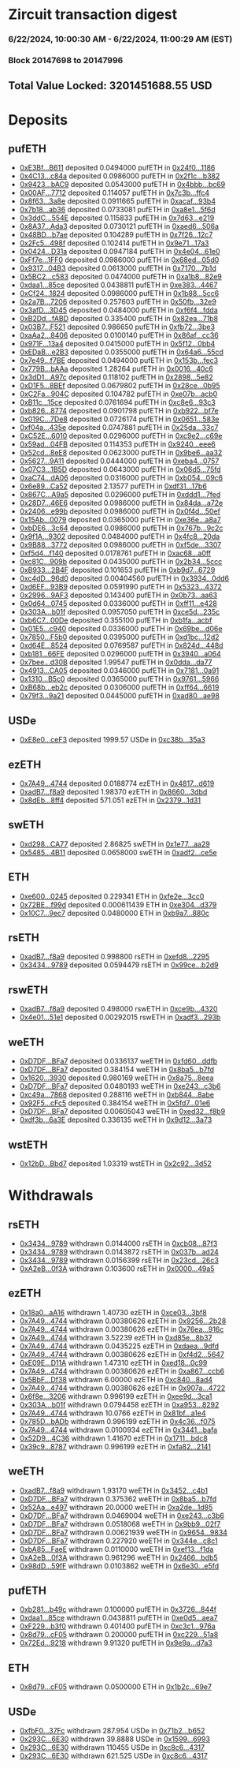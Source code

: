 # Zircuit transaction digest
### 6/22/2024, 10:00:30 AM - 6/22/2024, 11:00:29 AM (EST)
### Block 20147698 to 20147996

## Total Value Locked: 3201451688.55 USD

# Deposits
## pufETH
- [0xE3Bf...B611](https://etherscan.io/address/0xE3Bfb89E4b2cdD51CE5805fedf97419972D0B611) deposited 0.0494000 pufETH in [0x24f0...1186](https://etherscan.io/tx/0xE3Bfb89E4b2cdD51CE5805fedf97419972D0B611)
- [0x4C13...c84a](https://etherscan.io/address/0x4C1347E1e2c5E7De02FD2e0D6F6CD98CEcC8c84a) deposited 0.0986000 pufETH in [0x2f1c...b382](https://etherscan.io/tx/0x4C1347E1e2c5E7De02FD2e0D6F6CD98CEcC8c84a)
- [0x9423...bAC9](https://etherscan.io/address/0x94230Ee0558CB707a60aF8fe265dED090d3FbAC9) deposited 0.0543000 pufETH in [0x4bbb...bc69](https://etherscan.io/tx/0x94230Ee0558CB707a60aF8fe265dED090d3FbAC9)
- [0x00AF...7712](https://etherscan.io/address/0x00AF789b1F15632c05c33966d2D71f2C434B7712) deposited 0.114057 pufETH in [0x7c3b...ffc4](https://etherscan.io/tx/0x00AF789b1F15632c05c33966d2D71f2C434B7712)
- [0x8f63...3a8e](https://etherscan.io/address/0x8f631f88C3A0E520562e067546703beb848d3a8e) deposited 0.0911665 pufETH in [0xacaf...93b4](https://etherscan.io/tx/0x8f631f88C3A0E520562e067546703beb848d3a8e)
- [0x7b18...ab36](https://etherscan.io/address/0x7b1846350454960508557F58Da8316B2A0cFab36) deposited 0.0733081 pufETH in [0xa8e1...5f6d](https://etherscan.io/tx/0x7b1846350454960508557F58Da8316B2A0cFab36)
- [0x3ddC...554E](https://etherscan.io/address/0x3ddC325Bb6583829670c1946E74486d64A77554E) deposited 0.115833 pufETH in [0x7d63...e219](https://etherscan.io/tx/0x3ddC325Bb6583829670c1946E74486d64A77554E)
- [0x8A37...Ada3](https://etherscan.io/address/0x8A37CF2176A9b5945d100C942e9C1c519f7BAda3) deposited 0.0730121 pufETH in [0xaed6...506a](https://etherscan.io/tx/0x8A37CF2176A9b5945d100C942e9C1c519f7BAda3)
- [0x48BD...b7ae](https://etherscan.io/address/0x48BD40ABa61AbFb13C6063b28cFA45e30C34b7ae) deposited 0.104289 pufETH in [0x7f26...12c7](https://etherscan.io/tx/0x48BD40ABa61AbFb13C6063b28cFA45e30C34b7ae)
- [0x2Fc5...498f](https://etherscan.io/address/0x2Fc5d5640a5f2F9C8000c61575bB4295D63B498f) deposited 0.102414 pufETH in [0x9e71...17a3](https://etherscan.io/tx/0x2Fc5d5640a5f2F9C8000c61575bB4295D63B498f)
- [0x0424...D31a](https://etherscan.io/address/0x0424Fdda8Af63F5064fC91e3Ad8eE4c6aCd0D31a) deposited 0.0947184 pufETH in [0x4e04...61e0](https://etherscan.io/tx/0x0424Fdda8Af63F5064fC91e3Ad8eE4c6aCd0D31a)
- [0xFf7e...1FF0](https://etherscan.io/address/0xFf7e14d569377dc19C5a4bf7D1A18Ffe90ee1FF0) deposited 0.0986000 pufETH in [0x68ed...05d0](https://etherscan.io/tx/0xFf7e14d569377dc19C5a4bf7D1A18Ffe90ee1FF0)
- [0x9317...04B3](https://etherscan.io/address/0x9317fb04041dB7AA7a309E7CEe3C6fba778304B3) deposited 0.0613000 pufETH in [0x7170...7b1d](https://etherscan.io/tx/0x9317fb04041dB7AA7a309E7CEe3C6fba778304B3)
- [0x5BC2...c583](https://etherscan.io/address/0x5BC2E14E2d2F9c2b5AeC8A3C63Fe23969eEdc583) deposited 0.0474000 pufETH in [0xa1b8...82e9](https://etherscan.io/tx/0x5BC2E14E2d2F9c2b5AeC8A3C63Fe23969eEdc583)
- [0xdaa1...85ce](https://etherscan.io/address/0xdaa1278bb36A2e9506c0fbc432C915f4DA1785ce) deposited 0.0438811 pufETH in [0xe383...4467](https://etherscan.io/tx/0xdaa1278bb36A2e9506c0fbc432C915f4DA1785ce)
- [0xCf24...1824](https://etherscan.io/address/0xCf24F9fC764403db6B8ff5F63D8c5EA984F61824) deposited 0.0986000 pufETH in [0x1b88...5cc6](https://etherscan.io/tx/0xCf24F9fC764403db6B8ff5F63D8c5EA984F61824)
- [0x2a7B...7206](https://etherscan.io/address/0x2a7B1D1B55610111C40aa8556Fe586fd8DbE7206) deposited 0.257603 pufETH in [0x50fb...32e9](https://etherscan.io/tx/0x2a7B1D1B55610111C40aa8556Fe586fd8DbE7206)
- [0x3afD...3D45](https://etherscan.io/address/0x3afD1197607393503d980bE215F9114744D43D45) deposited 0.0484000 pufETH in [0xf6f4...fdda](https://etherscan.io/tx/0x3afD1197607393503d980bE215F9114744D43D45)
- [0xB2Dd...fABD](https://etherscan.io/address/0xB2Dd1fa53027255e78DACC8B51B8977a8c9bfABD) deposited 0.335400 pufETH in [0x82ea...71b8](https://etherscan.io/tx/0xB2Dd1fa53027255e78DACC8B51B8977a8c9bfABD)
- [0x03B7...F521](https://etherscan.io/address/0x03B72d2D2A7d4A6352002549646F5b9f3Bd2F521) deposited 0.986650 pufETH in [0xfb72...3be3](https://etherscan.io/tx/0x03B72d2D2A7d4A6352002549646F5b9f3Bd2F521)
- [0xaAa2...8406](https://etherscan.io/address/0xaAa257d442b55332fE96d10c5ECeC7275dE78406) deposited 0.0100140 pufETH in [0x86af...cc36](https://etherscan.io/tx/0xaAa257d442b55332fE96d10c5ECeC7275dE78406)
- [0x971F...13a4](https://etherscan.io/address/0x971F024217A50FA9C92C1380E3a3ca1e65Af13a4) deposited 0.0415000 pufETH in [0x5f12...0bb4](https://etherscan.io/tx/0x971F024217A50FA9C92C1380E3a3ca1e65Af13a4)
- [0xEDaB...e2B3](https://etherscan.io/address/0xEDaB1ADfaaEf213faF16A873A8ab5c30BF67e2B3) deposited 0.0355000 pufETH in [0x64a6...55cd](https://etherscan.io/tx/0xEDaB1ADfaaEf213faF16A873A8ab5c30BF67e2B3)
- [0x7e49...f7BE](https://etherscan.io/address/0x7e49a5Be18f059Ec10F5802231C915C7ebeCf7BE) deposited 0.0494000 pufETH in [0x153b...fec3](https://etherscan.io/tx/0x7e49a5Be18f059Ec10F5802231C915C7ebeCf7BE)
- [0x779B...bAAa](https://etherscan.io/address/0x779Bf03b2915c8B65546F719Cd585417D198bAAa) deposited 1.28264 pufETH in [0x0016...40c6](https://etherscan.io/tx/0x779Bf03b2915c8B65546F719Cd585417D198bAAa)
- [0x3dD1...A97c](https://etherscan.io/address/0x3dD15647364ddB6178c47CAFEad434EF8d04A97c) deposited 0.118102 pufETH in [0x2898...5e82](https://etherscan.io/tx/0x3dD15647364ddB6178c47CAFEad434EF8d04A97c)
- [0xD1F5...8BEf](https://etherscan.io/address/0xD1F5Bbf01A2845873a60D292264Cfdeb09e38BEf) deposited 0.0679802 pufETH in [0x28ce...0b95](https://etherscan.io/tx/0xD1F5Bbf01A2845873a60D292264Cfdeb09e38BEf)
- [0xC2Fa...904C](https://etherscan.io/address/0xC2Faa547C4Ff04da4132d43f214ba1D573aD904C) deposited 0.104782 pufETH in [0xe07b...acb0](https://etherscan.io/tx/0xC2Faa547C4Ff04da4132d43f214ba1D573aD904C)
- [0xB11c...15ce](https://etherscan.io/address/0xB11c140E754a9D0cd7B4702FE0108f2f4f4e15ce) deposited 0.0761694 pufETH in [0xc8e6...93c3](https://etherscan.io/tx/0xB11c140E754a9D0cd7B4702FE0108f2f4f4e15ce)
- [0xb826...8774](https://etherscan.io/address/0xb826DF487f212C36c5996acB7F83d84449698774) deposited 0.0901798 pufETH in [0xb922...bf7e](https://etherscan.io/tx/0xb826DF487f212C36c5996acB7F83d84449698774)
- [0x019C...7De8](https://etherscan.io/address/0x019Ca50BF9392a5a1EAaa8B239dec1CcdCf97De8) deposited 0.0726174 pufETH in [0x0651...583e](https://etherscan.io/tx/0x019Ca50BF9392a5a1EAaa8B239dec1CcdCf97De8)
- [0xf04a...435e](https://etherscan.io/address/0xf04ac24617b528c8D3aE7fC26ff23c8c6c7e435e) deposited 0.0747881 pufETH in [0x25da...33c7](https://etherscan.io/tx/0xf04ac24617b528c8D3aE7fC26ff23c8c6c7e435e)
- [0xC52E...6010](https://etherscan.io/address/0xC52E9Ca628ab1eFF75F5a44c71E3d944F9516010) deposited 0.0296000 pufETH in [0xc9e2...c69e](https://etherscan.io/tx/0xC52E9Ca628ab1eFF75F5a44c71E3d944F9516010)
- [0x59ad...04FB](https://etherscan.io/address/0x59adC83e894DeE4A423043302409f9C6cC0604FB) deposited 0.114353 pufETH in [0x9240...eee6](https://etherscan.io/tx/0x59adC83e894DeE4A423043302409f9C6cC0604FB)
- [0x52cd...8eE8](https://etherscan.io/address/0x52cd72Ea9CD9aFD63315fF010c79366d53898eE8) deposited 0.0623000 pufETH in [0x9be6...aa32](https://etherscan.io/tx/0x52cd72Ea9CD9aFD63315fF010c79366d53898eE8)
- [0x5627...9A11](https://etherscan.io/address/0x56270609FAE3724b909720a7558CeA3Ef2FC9A11) deposited 0.0444000 pufETH in [0xeba4...0757](https://etherscan.io/tx/0x56270609FAE3724b909720a7558CeA3Ef2FC9A11)
- [0x07C3...1B5D](https://etherscan.io/address/0x07C343Ba3dE5EDf53076B8facE98560598331B5D) deposited 0.0643000 pufETH in [0x06d5...75fd](https://etherscan.io/tx/0x07C343Ba3dE5EDf53076B8facE98560598331B5D)
- [0xaC74...dA06](https://etherscan.io/address/0xaC747fCAD7A5584dAD976D02E083B42ADF70dA06) deposited 0.0316000 pufETH in [0xb054...09c6](https://etherscan.io/tx/0xaC747fCAD7A5584dAD976D02E083B42ADF70dA06)
- [0x6e89...Ca52](https://etherscan.io/address/0x6e89216b6D5C8fBeD5CDb21B7838B801B9a9Ca52) deposited 2.13577 pufETH in [0xdf31...17b6](https://etherscan.io/tx/0x6e89216b6D5C8fBeD5CDb21B7838B801B9a9Ca52)
- [0x867C...A9a5](https://etherscan.io/address/0x867C74Bb09748f8B007A2d99e03A39E37754A9a5) deposited 0.0296000 pufETH in [0xddd1...7fed](https://etherscan.io/tx/0x867C74Bb09748f8B007A2d99e03A39E37754A9a5)
- [0x28D7...46E6](https://etherscan.io/address/0x28D7C49C4d52Ef9637aEdC061C712B79eEC346E6) deposited 0.0986000 pufETH in [0x84da...a72e](https://etherscan.io/tx/0x28D7C49C4d52Ef9637aEdC061C712B79eEC346E6)
- [0x2406...e99b](https://etherscan.io/address/0x2406fcd508f99A7B5E31De67918EE0322f12e99b) deposited 0.0986000 pufETH in [0x0f4d...50ef](https://etherscan.io/tx/0x2406fcd508f99A7B5E31De67918EE0322f12e99b)
- [0x15Ab...0079](https://etherscan.io/address/0x15Abd9a633AF60520A277AAC87F1bA5F89360079) deposited 0.0365000 pufETH in [0xe36e...a8a7](https://etherscan.io/tx/0x15Abd9a633AF60520A277AAC87F1bA5F89360079)
- [0xbDE6...3c64](https://etherscan.io/address/0xbDE60eBCBD233acdaDB3B26Fa52ac8f7EBFb3c64) deposited 0.0986000 pufETH in [0x767b...9c2c](https://etherscan.io/tx/0xbDE60eBCBD233acdaDB3B26Fa52ac8f7EBFb3c64)
- [0x9f1A...9302](https://etherscan.io/address/0x9f1A5dc7B31C562dAC90BE923A38466a44119302) deposited 0.0484000 pufETH in [0x4fc8...20da](https://etherscan.io/tx/0x9f1A5dc7B31C562dAC90BE923A38466a44119302)
- [0x9B88...3772](https://etherscan.io/address/0x9B88392a0d6f812D81C00c0F31bbFfEdD3293772) deposited 0.0986000 pufETH in [0xf5de...3307](https://etherscan.io/tx/0x9B88392a0d6f812D81C00c0F31bbFfEdD3293772)
- [0xf5d4...f140](https://etherscan.io/address/0xf5d4c3Bf01a4b52Fe2B210De1EC036b0710ff140) deposited 0.0178761 pufETH in [0xac68...a0ff](https://etherscan.io/tx/0xf5d4c3Bf01a4b52Fe2B210De1EC036b0710ff140)
- [0xc81C...909b](https://etherscan.io/address/0xc81CD0070F5781aF62034705dFB3f82CA44c909b) deposited 0.0435000 pufETH in [0x2b34...5ccc](https://etherscan.io/tx/0xc81CD0070F5781aF62034705dFB3f82CA44c909b)
- [0xB933...2B4F](https://etherscan.io/address/0xB9335dC792cf94864F9129Ca20C80ed34d822B4F) deposited 0.101653 pufETH in [0xb9d7...6729](https://etherscan.io/tx/0xB9335dC792cf94864F9129Ca20C80ed34d822B4F)
- [0xc4dD...96d0](https://etherscan.io/address/0xc4dD2Ec5A4c23D2bE69A8D68fAf710c6Cc9296d0) deposited 0.00404560 pufETH in [0x3934...0dd6](https://etherscan.io/tx/0xc4dD2Ec5A4c23D2bE69A8D68fAf710c6Cc9296d0)
- [0xd6EF...93B9](https://etherscan.io/address/0xd6EF5aC82D178D6A44Cf6DF99735eE9ab7b493B9) deposited 0.0591990 pufETH in [0x5323...4372](https://etherscan.io/tx/0xd6EF5aC82D178D6A44Cf6DF99735eE9ab7b493B9)
- [0x2996...9AF3](https://etherscan.io/address/0x299667e0B886bc54b74C6229730c2AA6082c9AF3) deposited 0.143400 pufETH in [0x0b73...aa63](https://etherscan.io/tx/0x299667e0B886bc54b74C6229730c2AA6082c9AF3)
- [0x0d64...0745](https://etherscan.io/address/0x0d640581072a6F6f48c9ee4c2e99bCfa59aC0745) deposited 0.0336000 pufETH in [0xff11...e428](https://etherscan.io/tx/0x0d640581072a6F6f48c9ee4c2e99bCfa59aC0745)
- [0x303A...b01f](https://etherscan.io/address/0x303A82af561556dDd1d09B08596E714B9217b01f) deposited 0.0957050 pufETH in [0xce5d...235c](https://etherscan.io/tx/0x303A82af561556dDd1d09B08596E714B9217b01f)
- [0xb6C7...00De](https://etherscan.io/address/0xb6C7A4DdB46162eFc23FeE582ebD2f02268900De) deposited 0.355100 pufETH in [0xb1fa...acbf](https://etherscan.io/tx/0xb6C7A4DdB46162eFc23FeE582ebD2f02268900De)
- [0x01E5...c940](https://etherscan.io/address/0x01E50B89a2A58e48954456c01E2B33846eFBc940) deposited 0.0336000 pufETH in [0x69be...d06e](https://etherscan.io/tx/0x01E50B89a2A58e48954456c01E2B33846eFBc940)
- [0x7850...F5b0](https://etherscan.io/address/0x7850519dDAfefe50247CD1029f106Dc8f88aF5b0) deposited 0.0395000 pufETH in [0xd1bc...12d2](https://etherscan.io/tx/0x7850519dDAfefe50247CD1029f106Dc8f88aF5b0)
- [0xd64E...8524](https://etherscan.io/address/0xd64EbFBb5ba2Bca4b5Cf67dd807Dc9270F208524) deposited 0.0769587 pufETH in [0x824d...448d](https://etherscan.io/tx/0xd64EbFBb5ba2Bca4b5Cf67dd807Dc9270F208524)
- [0xb181...66FE](https://etherscan.io/address/0xb181701EB5b269928583e219e3be3EF8D34c66FE) deposited 0.0296000 pufETH in [0x3940...a064](https://etherscan.io/tx/0xb181701EB5b269928583e219e3be3EF8D34c66FE)
- [0x7bee...d30B](https://etherscan.io/address/0x7bee3BE18c31A0Cf9b95E86Bb8E66e383083d30B) deposited 1.99547 pufETH in [0x0dda...da77](https://etherscan.io/tx/0x7bee3BE18c31A0Cf9b95E86Bb8E66e383083d30B)
- [0x4913...CA05](https://etherscan.io/address/0x4913bBd5F6991b18dF56cdefB5266d38030dCA05) deposited 0.0346000 pufETH in [0x7181...0a91](https://etherscan.io/tx/0x4913bBd5F6991b18dF56cdefB5266d38030dCA05)
- [0x1310...B5c0](https://etherscan.io/address/0x1310aaf38039AF2d0c7D025f79bC6895fF68B5c0) deposited 0.0365000 pufETH in [0x9761...5966](https://etherscan.io/tx/0x1310aaf38039AF2d0c7D025f79bC6895fF68B5c0)
- [0xB68b...eb2c](https://etherscan.io/address/0xB68bD0622Ec7bB9e53CFddC2F0C414Ef82c4eb2c) deposited 0.0306000 pufETH in [0xff64...6619](https://etherscan.io/tx/0xB68bD0622Ec7bB9e53CFddC2F0C414Ef82c4eb2c)
- [0x79f3...9a21](https://etherscan.io/address/0x79f3293Cc5d53BEcF340d6e65715A2e2c18a9a21) deposited 0.0445000 pufETH in [0xad80...ae98](https://etherscan.io/tx/0x79f3293Cc5d53BEcF340d6e65715A2e2c18a9a21)
## USDe
- [0xE8e0...ceF3](https://etherscan.io/address/0xE8e05364EAA14DDDA1583DfD2A354291e905ceF3) deposited 1999.57 USDe in [0xc38b...35a3](https://etherscan.io/tx/0xE8e05364EAA14DDDA1583DfD2A354291e905ceF3)
## ezETH
- [0x7A49...4744](https://etherscan.io/address/0x7A493Be5c2ce014cD049Bf178a1ac0Db1B434744) deposited 0.0188774 ezETH in [0x4817...d619](https://etherscan.io/tx/0x7A493Be5c2ce014cD049Bf178a1ac0Db1B434744)
- [0xadB7...f8a9](https://etherscan.io/address/0xadB70b39a1BB4dF6317aDD9356dcF17eD3Aaf8a9) deposited 1.98370 ezETH in [0x8660...3dbd](https://etherscan.io/tx/0xadB70b39a1BB4dF6317aDD9356dcF17eD3Aaf8a9)
- [0x8dEb...8ff4](https://etherscan.io/address/0x8dEb868d7101BB1415Df6C1525ef9f544A498ff4) deposited 571.051 ezETH in [0x2379...1d31](https://etherscan.io/tx/0x8dEb868d7101BB1415Df6C1525ef9f544A498ff4)
## swETH
- [0xd298...CA77](https://etherscan.io/address/0xd298DbD40c2f26c8378F34b1d4f71a2a72A7CA77) deposited 2.86825 swETH in [0x1e77...aa29](https://etherscan.io/tx/0xd298DbD40c2f26c8378F34b1d4f71a2a72A7CA77)
- [0x5485...4B11](https://etherscan.io/address/0x54852a6D9585266ADE94C46DA26417B31Eba4B11) deposited 0.0658000 swETH in [0xadf2...ce5e](https://etherscan.io/tx/0x54852a6D9585266ADE94C46DA26417B31Eba4B11)
## ETH
- [0xe600...0245](https://etherscan.io/address/0xe6006710874344af91e16F848c929463F8B70245) deposited 0.229341 ETH in [0xfe2e...3cc0](https://etherscan.io/tx/0xe6006710874344af91e16F848c929463F8B70245)
- [0x72BE...f99d](https://etherscan.io/address/0x72BE6fb5Da7d90c57d1754a0044CD6E86D86f99d) deposited 0.000611439 ETH in [0xe304...d379](https://etherscan.io/tx/0x72BE6fb5Da7d90c57d1754a0044CD6E86D86f99d)
- [0x10C7...9ec7](https://etherscan.io/address/0x10C75a427AD6e955643e397875498DBb5dAD9ec7) deposited 0.0480000 ETH in [0xb9a7...880c](https://etherscan.io/tx/0x10C75a427AD6e955643e397875498DBb5dAD9ec7)
## rsETH
- [0xadB7...f8a9](https://etherscan.io/address/0xadB70b39a1BB4dF6317aDD9356dcF17eD3Aaf8a9) deposited 0.998800 rsETH in [0xefd8...2295](https://etherscan.io/tx/0xadB70b39a1BB4dF6317aDD9356dcF17eD3Aaf8a9)
- [0x3434...9789](https://etherscan.io/address/0x34349c5569e7B846c3558961552D2202760A9789) deposited 0.0594479 rsETH in [0x99ce...b2d9](https://etherscan.io/tx/0x34349c5569e7B846c3558961552D2202760A9789)
## rswETH
- [0xadB7...f8a9](https://etherscan.io/address/0xadB70b39a1BB4dF6317aDD9356dcF17eD3Aaf8a9) deposited 0.498000 rswETH in [0xce9b...4320](https://etherscan.io/tx/0xadB70b39a1BB4dF6317aDD9356dcF17eD3Aaf8a9)
- [0x4e01...51e1](https://etherscan.io/address/0x4e012C147b0Bf5D4e198101e890f4A785C2B51e1) deposited 0.00292015 rswETH in [0xadf3...293b](https://etherscan.io/tx/0x4e012C147b0Bf5D4e198101e890f4A785C2B51e1)
## weETH
- [0xD7DF...BFa7](https://etherscan.io/address/0xD7DF7E085214743530afF339aFC420c7c720BFa7) deposited 0.0336137 weETH in [0xfd60...ddfb](https://etherscan.io/tx/0xD7DF7E085214743530afF339aFC420c7c720BFa7)
- [0xD7DF...BFa7](https://etherscan.io/address/0xD7DF7E085214743530afF339aFC420c7c720BFa7) deposited 0.384154 weETH in [0x8ba5...b7fd](https://etherscan.io/tx/0xD7DF7E085214743530afF339aFC420c7c720BFa7)
- [0x1620...3930](https://etherscan.io/address/0x162011A48a90c8CbCa7dA89e055C6fA95ba33930) deposited 0.980169 weETH in [0x8a75...8eea](https://etherscan.io/tx/0x162011A48a90c8CbCa7dA89e055C6fA95ba33930)
- [0xD7DF...BFa7](https://etherscan.io/address/0xD7DF7E085214743530afF339aFC420c7c720BFa7) deposited 0.0480193 weETH in [0xe243...c3b6](https://etherscan.io/tx/0xD7DF7E085214743530afF339aFC420c7c720BFa7)
- [0xc49a...7868](https://etherscan.io/address/0xc49a13850228a9B3c4c1302B114B0B9a56A37868) deposited 0.288116 weETH in [0xb844...8abe](https://etherscan.io/tx/0xc49a13850228a9B3c4c1302B114B0B9a56A37868)
- [0x92F5...cFc5](https://etherscan.io/address/0x92F5ff6Fa204D8B5B43Edde48D3F4786DDD9cFc5) deposited 0.384154 weETH in [0x5fd7...01e6](https://etherscan.io/tx/0x92F5ff6Fa204D8B5B43Edde48D3F4786DDD9cFc5)
- [0xD7DF...BFa7](https://etherscan.io/address/0xD7DF7E085214743530afF339aFC420c7c720BFa7) deposited 0.00605043 weETH in [0xed32...f8b9](https://etherscan.io/tx/0xD7DF7E085214743530afF339aFC420c7c720BFa7)
- [0xdf3b...6a3E](https://etherscan.io/address/0xdf3b1522413eA0D752D7e6Ba98071b8C80dc6a3E) deposited 0.336135 weETH in [0x9d12...3a73](https://etherscan.io/tx/0xdf3b1522413eA0D752D7e6Ba98071b8C80dc6a3E)
## wstETH
- [0x12bD...Bbd7](https://etherscan.io/address/0x12bDf4F4609fa94c83D1e8a00720FF8FEC21Bbd7) deposited 1.03319 wstETH in [0x2c92...3d52](https://etherscan.io/tx/0x12bDf4F4609fa94c83D1e8a00720FF8FEC21Bbd7)
# Withdrawals
## rsETH
- [0x3434...9789](https://etherscan.io/address/0x34349c5569e7B846c3558961552D2202760A9789) withdrawn 0.0144000 rsETH in [0xcb08...87f3](https://etherscan.io/tx/0x34349c5569e7B846c3558961552D2202760A9789)
- [0x3434...9789](https://etherscan.io/address/0x34349c5569e7B846c3558961552D2202760A9789) withdrawn 0.0143872 rsETH in [0x037b...ad24](https://etherscan.io/tx/0x34349c5569e7B846c3558961552D2202760A9789)
- [0x3434...9789](https://etherscan.io/address/0x34349c5569e7B846c3558961552D2202760A9789) withdrawn 0.0156399 rsETH in [0x23cd...26c3](https://etherscan.io/tx/0x34349c5569e7B846c3558961552D2202760A9789)
- [0xA2eB...0f3A](https://etherscan.io/address/0xA2eBcE9e8FB7580F4D36a201f967FCfdDFcb0f3A) withdrawn 0.103600 rsETH in [0x0000...49a5](https://etherscan.io/tx/0xA2eBcE9e8FB7580F4D36a201f967FCfdDFcb0f3A)
## ezETH
- [0x18a0...aA16](https://etherscan.io/address/0x18a0aBd2a1C9bc28b9890F7Df1E48571FDDDaA16) withdrawn 1.40730 ezETH in [0xce03...3bf8](https://etherscan.io/tx/0x18a0aBd2a1C9bc28b9890F7Df1E48571FDDDaA16)
- [0x7A49...4744](https://etherscan.io/address/0x7A493Be5c2ce014cD049Bf178a1ac0Db1B434744) withdrawn 0.00380626 ezETH in [0x9256...2b28](https://etherscan.io/tx/0x7A493Be5c2ce014cD049Bf178a1ac0Db1B434744)
- [0x7A49...4744](https://etherscan.io/address/0x7A493Be5c2ce014cD049Bf178a1ac0Db1B434744) withdrawn 0.00380626 ezETH in [0x76ea...916c](https://etherscan.io/tx/0x7A493Be5c2ce014cD049Bf178a1ac0Db1B434744)
- [0x7A49...4744](https://etherscan.io/address/0x7A493Be5c2ce014cD049Bf178a1ac0Db1B434744) withdrawn 3.52239 ezETH in [0xd85e...8b37](https://etherscan.io/tx/0x7A493Be5c2ce014cD049Bf178a1ac0Db1B434744)
- [0x7A49...4744](https://etherscan.io/address/0x7A493Be5c2ce014cD049Bf178a1ac0Db1B434744) withdrawn 0.0435225 ezETH in [0xdaea...9dfd](https://etherscan.io/tx/0x7A493Be5c2ce014cD049Bf178a1ac0Db1B434744)
- [0x7A49...4744](https://etherscan.io/address/0x7A493Be5c2ce014cD049Bf178a1ac0Db1B434744) withdrawn 0.00380626 ezETH in [0xf4d2...5647](https://etherscan.io/tx/0x7A493Be5c2ce014cD049Bf178a1ac0Db1B434744)
- [0xE09E...D11A](https://etherscan.io/address/0xE09E92A73c2DE2dFeA5197D97aFAaa9226C5D11A) withdrawn 1.47310 ezETH in [0xed18...0c99](https://etherscan.io/tx/0xE09E92A73c2DE2dFeA5197D97aFAaa9226C5D11A)
- [0x7A49...4744](https://etherscan.io/address/0x7A493Be5c2ce014cD049Bf178a1ac0Db1B434744) withdrawn 0.00380626 ezETH in [0xa867...ccb6](https://etherscan.io/tx/0x7A493Be5c2ce014cD049Bf178a1ac0Db1B434744)
- [0x5BbF...Df38](https://etherscan.io/address/0x5BbF02FeA562F273b041ec8224E2fd1EF97CDf38) withdrawn 6.00000 ezETH in [0xc840...8ad4](https://etherscan.io/tx/0x5BbF02FeA562F273b041ec8224E2fd1EF97CDf38)
- [0x7A49...4744](https://etherscan.io/address/0x7A493Be5c2ce014cD049Bf178a1ac0Db1B434744) withdrawn 0.00380626 ezETH in [0x907a...4722](https://etherscan.io/tx/0x7A493Be5c2ce014cD049Bf178a1ac0Db1B434744)
- [0x6f8e...3206](https://etherscan.io/address/0x6f8e30Eec852725a08Aa28eAb47F33425E8e3206) withdrawn 0.996199 ezETH in [0xee9d...3ca1](https://etherscan.io/tx/0x6f8e30Eec852725a08Aa28eAb47F33425E8e3206)
- [0x303A...b01f](https://etherscan.io/address/0x303A82af561556dDd1d09B08596E714B9217b01f) withdrawn 0.0794458 ezETH in [0xa953...8292](https://etherscan.io/tx/0x303A82af561556dDd1d09B08596E714B9217b01f)
- [0x7A49...4744](https://etherscan.io/address/0x7A493Be5c2ce014cD049Bf178a1ac0Db1B434744) withdrawn 10.0766 ezETH in [0x81bf...a1e4](https://etherscan.io/tx/0x7A493Be5c2ce014cD049Bf178a1ac0Db1B434744)
- [0x785D...bADb](https://etherscan.io/address/0x785D8c6059F7369Bc659EAb3397f9335F264bADb) withdrawn 0.996199 ezETH in [0x4c36...f075](https://etherscan.io/tx/0x785D8c6059F7369Bc659EAb3397f9335F264bADb)
- [0x7A49...4744](https://etherscan.io/address/0x7A493Be5c2ce014cD049Bf178a1ac0Db1B434744) withdrawn 0.0100934 ezETH in [0x3441...bafa](https://etherscan.io/tx/0x7A493Be5c2ce014cD049Bf178a1ac0Db1B434744)
- [0x52D9...4C36](https://etherscan.io/address/0x52D9be023AE268dde05703C5FE1308d23c3d4C36) withdrawn 1.41670 ezETH in [0x1711...bdc8](https://etherscan.io/tx/0x52D9be023AE268dde05703C5FE1308d23c3d4C36)
- [0x39c9...8787](https://etherscan.io/address/0x39c9023c2d8B1b8725EfDEeFEDaD90C28e498787) withdrawn 0.996199 ezETH in [0xfa82...2141](https://etherscan.io/tx/0x39c9023c2d8B1b8725EfDEeFEDaD90C28e498787)
## weETH
- [0xadB7...f8a9](https://etherscan.io/address/0xadB70b39a1BB4dF6317aDD9356dcF17eD3Aaf8a9) withdrawn 1.93170 weETH in [0x3452...c4b1](https://etherscan.io/tx/0xadB70b39a1BB4dF6317aDD9356dcF17eD3Aaf8a9)
- [0xD7DF...BFa7](https://etherscan.io/address/0xD7DF7E085214743530afF339aFC420c7c720BFa7) withdrawn 0.375362 weETH in [0x8ba5...b7fd](https://etherscan.io/tx/0xD7DF7E085214743530afF339aFC420c7c720BFa7)
- [0x52Aa...e497](https://etherscan.io/address/0x52Aa899454998Be5b000Ad077a46Bbe360F4e497) withdrawn 20.0000 weETH in [0xa2de...1d85](https://etherscan.io/tx/0x52Aa899454998Be5b000Ad077a46Bbe360F4e497)
- [0xD7DF...BFa7](https://etherscan.io/address/0xD7DF7E085214743530afF339aFC420c7c720BFa7) withdrawn 0.0469004 weETH in [0xe243...c3b6](https://etherscan.io/tx/0xD7DF7E085214743530afF339aFC420c7c720BFa7)
- [0xD7DF...BFa7](https://etherscan.io/address/0xD7DF7E085214743530afF339aFC420c7c720BFa7) withdrawn 0.0518068 weETH in [0x9bb9...02f7](https://etherscan.io/tx/0xD7DF7E085214743530afF339aFC420c7c720BFa7)
- [0xD7DF...BFa7](https://etherscan.io/address/0xD7DF7E085214743530afF339aFC420c7c720BFa7) withdrawn 0.00621939 weETH in [0x9654...9834](https://etherscan.io/tx/0xD7DF7E085214743530afF339aFC420c7c720BFa7)
- [0xD7DF...BFa7](https://etherscan.io/address/0xD7DF7E085214743530afF339aFC420c7c720BFa7) withdrawn 0.227920 weETH in [0x344e...c8c1](https://etherscan.io/tx/0xD7DF7E085214743530afF339aFC420c7c720BFa7)
- [0xbA85...FaeE](https://etherscan.io/address/0xbA85e7B5Fc623014cCd394bBca960b1D8455FaeE) withdrawn 0.0110000 weETH in [0xef13...f1da](https://etherscan.io/tx/0xbA85e7B5Fc623014cCd394bBca960b1D8455FaeE)
- [0xA2eB...0f3A](https://etherscan.io/address/0xA2eBcE9e8FB7580F4D36a201f967FCfdDFcb0f3A) withdrawn 0.961296 weETH in [0x2466...bdb5](https://etherscan.io/tx/0xA2eBcE9e8FB7580F4D36a201f967FCfdDFcb0f3A)
- [0x98dD...59fF](https://etherscan.io/address/0x98dD37217074924DCda98f06609C129bbB7159fF) withdrawn 0.0103862 weETH in [0x6e30...e5fd](https://etherscan.io/tx/0x98dD37217074924DCda98f06609C129bbB7159fF)
## pufETH
- [0xb281...b49c](https://etherscan.io/address/0xb281763Eb81d2F25151B67027C33CFA83313b49c) withdrawn 0.100000 pufETH in [0x3726...844f](https://etherscan.io/tx/0xb281763Eb81d2F25151B67027C33CFA83313b49c)
- [0xdaa1...85ce](https://etherscan.io/address/0xdaa1278bb36A2e9506c0fbc432C915f4DA1785ce) withdrawn 0.0438811 pufETH in [0xe0d5...aea7](https://etherscan.io/tx/0xdaa1278bb36A2e9506c0fbc432C915f4DA1785ce)
- [0xF229...b3f0](https://etherscan.io/address/0xF22942D36d3cB7777D06d8037A9bc29A1a6cb3f0) withdrawn 0.401400 pufETH in [0xc3c1...976a](https://etherscan.io/tx/0xF22942D36d3cB7777D06d8037A9bc29A1a6cb3f0)
- [0x8d79...cF05](https://etherscan.io/address/0x8d79839c462806E09268ED9ea1618A7e51b3cF05) withdrawn 0.200000 pufETH in [0xc229...51a8](https://etherscan.io/tx/0x8d79839c462806E09268ED9ea1618A7e51b3cF05)
- [0x72Ed...9218](https://etherscan.io/address/0x72EddC0166B5629c1cb71D302c76544d01089218) withdrawn 9.91320 pufETH in [0x9e9a...d7a3](https://etherscan.io/tx/0x72EddC0166B5629c1cb71D302c76544d01089218)
## ETH
- [0x8d79...cF05](https://etherscan.io/address/0x8d79839c462806E09268ED9ea1618A7e51b3cF05) withdrawn 0.0500000 ETH in [0x1b2c...69e7](https://etherscan.io/tx/0x8d79839c462806E09268ED9ea1618A7e51b3cF05)
## USDe
- [0xfbF0...37Fc](https://etherscan.io/address/0xfbF0736EB2ac1C4bB0193AE54c53e182B18037Fc) withdrawn 287.954 USDe in [0x71b2...b652](https://etherscan.io/tx/0xfbF0736EB2ac1C4bB0193AE54c53e182B18037Fc)
- [0x293C...6E30](https://etherscan.io/address/0x293C6937D8D82e05B01335F7B33FBA0c8e256E30) withdrawn 39.8888 USDe in [0x1599...6993](https://etherscan.io/tx/0x293C6937D8D82e05B01335F7B33FBA0c8e256E30)
- [0x293C...6E30](https://etherscan.io/address/0x293C6937D8D82e05B01335F7B33FBA0c8e256E30) withdrawn 110455 USDe in [0xc8c6...4317](https://etherscan.io/tx/0x293C6937D8D82e05B01335F7B33FBA0c8e256E30)
- [0x293C...6E30](https://etherscan.io/address/0x293C6937D8D82e05B01335F7B33FBA0c8e256E30) withdrawn 621.525 USDe in [0xc8c6...4317](https://etherscan.io/tx/0x293C6937D8D82e05B01335F7B33FBA0c8e256E30)
